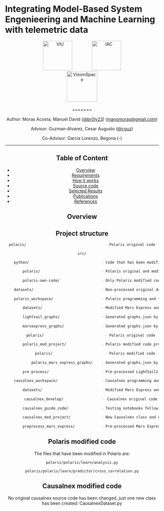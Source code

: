# Integrating Model-Based System Engenieering and Machine Learning with telemetric data

<div align=center>
  <a href="https://www.universidadviu.com/es/"><img src="https://user-images.githubusercontent.com/15159632/155946766-9bf49086-a07f-473c-a703-65c1cc739c9c.png" alt="VIU" title="VIU" hspace="30" height="96px" /></a>
  <a href="https://iac.es/"><img src="https://user-images.githubusercontent.com/15159632/155946637-70e34166-80c8-407b-a719-c5d1ad421118.png" alt="IAC" title="IAC" hspace="30" height="96px" /></a>
<center><a href="http://visionspace.com/"><img src="https://user-images.githubusercontent.com/15159632/117484138-f7920900-af66-11eb-8def-6e9880860c4a.png" alt="VisionSpace" title="VisionSpace" height="100px" /></a></center>

<br/>
=======

Author: Moras Acosta, Manuel David ([@br0ly23](https://github.com/br0ly23)) (manomoras@gmail.com)

Advisor: Guzman-Alvarez, Cesar Augusto ([@cguz](https://github.com/cguz)) 

Co-Advisor: Garcia Lorenzo, Begona (-) 

---

## Table of Content

- [Overview](#overview)
- [Requirements](#requirements)
- [How it works](#how-it-works)
- [Source code](#source-code)
- [Selected Results](#selected-results)
- [Publications](#publications)
- [References](#references)

## Overview




## Project structure

``` BASH
polaris/                   					- Polaris original code

src/

	python/                					- Code that has been modified from the original source
	
		polaris/           					- Polaris original and modified code
		
		polaris-own-code/  					- Only Polaris modified code
		
	datasets/              					- Non-processed original datasets of LightSail2 and Mars Express
	
	polaris_workspace/     					- Polaris programming and testing space
	
		datasets/          					- Modified Mars Express and LightSail2 preprocessed datasets
		
		lightsail_graphs/  					- Generated graphs.json by Polaris for LightSail2 datasets
		
		marsexpress_graphs/ 				- Generated graphs.json by Polaris for Mars Express datasets
		
		polaris/            				- Polaris original code
		
		polaris_mod_project/				- Polaris modified code programming and testing
		
			polaris/                    	- Polaris modified code
			
			polaris_mars_express_graphs/	- Generated graphs.json by Polaris for Mars Express datasets using Polaris modified code
			
		pre-process/           				- Pre-processed LightSail2 and Mars Express datasets
		
	causalnex_workspace/     				- Causalnex programming and testing space
	
		datasets/          					- Modified Mars Express and LightSail2 preprocessed datasets
		
		causalnex_develop/  				- Causalnex original code
		
		causalnex_guide_code/ 				- Testing notebooks following Causalnex beginner\'s guide
		
		causalnex_mod_project/            	- New Causalnex class and notebooks to work with it.	
		
		preprocess_mars_express/           	- Pre-processed Mars Express dataset

```

## Polaris modified code

The files that have been modified in Polaris are:

	polaris/polaris/learn/analysis.py
	
	polaris/polaris/learn/predictor/cross_correlation.py
	

## Causalnex modified code

No original causalnex source code has been changed, just one new class has been created: CausalnexDataset.py




